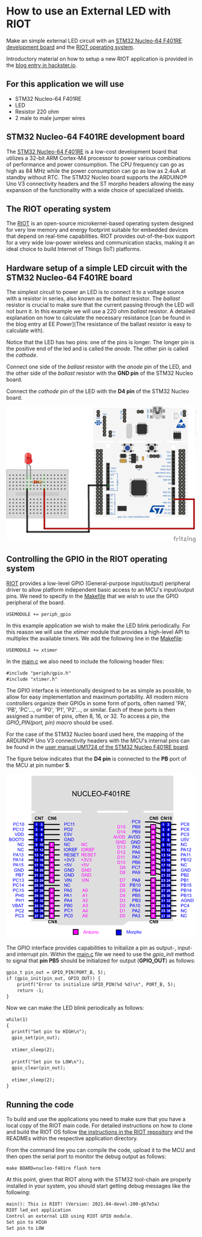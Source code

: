 # How to use an External LED with RIOT

Make an simple external LED circuit with an [STM32 Nucleo-64 F401RE development board](https://www.st.com/en/evaluation-tools/nucleo-f401re.html) and the [RIOT operating system](https://github.com/RIOT-OS/RIOT).

Introductory material on how to setup a new RIOT application is provided in the [blog entry in hackster.io](https://www.hackster.io/ichatz/using-a-digital-temperature-sensor-with-riot-os-a4c213).

## For this application we will use
- STM32 Nucleo-64 F401RE
- LED
- Resistor 220 ohm
- 2 male to male jumper wires

## STM32 Nucleo-64 F401RE development board

The [STM32 Nucleo-64 F401RE](https://www.st.com/en/evaluation-tools/nucleo-f401re.html) is a low-cost development board that utilizes a 32-bit ARM Cortex-M4 processor to power various combinations of performance and power consumption. The CPU frequency can go as high as 84 MHz while the power consumption can go as low as 2.4uA at standby without RTC. The STM32 Nucleo board supports the ARDUINO® Uno V3 connectivity headers and the ST morpho headers allowing the easy expansion of the functionality with a wide choice of specialized shields.

## The RIOT operating system

The [RIOT](https://github.com/RIOT-OS/RIOT) is an open-source microkernel-based operating system designed for very low memory and energy footprint suitable for embedded devices that depend on real-time capabilities. RIOT provides out-of-the-box support for a very wide low-power wireless and communication stacks, making it an ideal choice to build Internet of Things (IoT) platforms.

## Hardware setup of a simple LED circuit with the STM32 Nucleo-64 F401RE board

The simplest circuit to power an LED is to connect it to a voltage source with a resistor in series, also known as the _ballast_ resistor. The _ballast_ resistor is crucial to make sure that the current passing through the LED will not burn it. In this example we will use a 220 ohm _ballast_ resistor. A detailed explanation on how to calculate the necessary resistance [can be found in the blog entry at EE Power](The resistance of the ballast resistor is easy to calculate with).

Notice that the LED has two pins: one of the pins is longer. The longer pin is the positive end of the led and is called the _anode_. The other pin is called the _cathode_.

Connect one side of the _ballast_ resistor with the _anode_ pin of the LED, and the other side of the _ballast_ resistor with the **GND pin** of the STM32 Nucleo board.

Connect the _cathode_ pin of the LED with the **D4 pin** of the STM32 Nucleo board.

![Wiring of hardware components](circuit/circuit_bb.png)

## Controlling the GPIO in the RIOT operating system

[RIOT](https://github.com/RIOT-OS/RIOT) provides a low-level GPIO (General-purpose input/output) peripheral driver to allow platform independent basic access to an MCU's input/output pins. We need to specify in the [Makefile](Makefile) that we wish to use the GPIO peripheral of the board.

```
USEMODULE += periph_gpio
```

In this example application we wish to make the LED blink periodically. For this reason we will use the _xtimer_ module that provides a high-level API to multiplex the available timers. We add the following line in the [Makefile](Makefile):

```
USEMODULE += xtimer
```

In the [main.c](main.c) we also need to include the following header files:

```
#include "periph/gpio.h"
#include "xtimer.h"
```

The GPIO interface is intentionally designed to be as simple as possible, to allow for easy implementation and maximum portability. All modern micro controllers organize their GPIOs in some form of ports, often named 'PA', 'PB', 'PC'..., or 'P0', 'P1', 'P2'..., or similar. Each of these ports is then assigned a number of pins, often 8, 16, or 32. To access a pin, the _GPIO_PIN(port, pin) macro_ should be used.

For the case of the STM32 Nucleo board used here, the mapping of the ARDUINO® Uno V3 connectivity headers with the MCU's internal pins can be found in the [user manual UM1724 of the STM32 Nucleo F401RE board](https://www.st.com/resource/en/user_manual/dm00105823-stm32-nucleo64-boards-mb1136-stmicroelectronics.pdf).

The figure below indicates that the **D4 pin** is connected to the **PB** port of the MCU at pin number **5**.

![ARDUINO® connectors on NUCLEO-F401RE](../temperature_humidity/slides/fig/pinouts.png)


The GPIO interface provides capabilities to initialize a pin as output-, input- and interrupt pin. Within the [main.c](main.c) file we need to use the _gpio_init_ method to signal that **pin PB5** should be initialized for output (**GPIO_OUT**) as follows:


```
gpio_t pin_out = GPIO_PIN(PORT_B, 5);
if (gpio_init(pin_out, GPIO_OUT)) {
    printf("Error to initialize GPIO_PIN(%d %d)\n", PORT_B, 5);
    return -1;
}
```

Now we can make the LED blink periodically as follows:

```
while(1)
{
  printf("Set pin to HIGH\n");
  gpio_set(pin_out);

  xtimer_sleep(2);

  printf("Set pin to LOW\n");
  gpio_clear(pin_out);

  xtimer_sleep(2);
}
```


## Running the code

To build and use the applications you need to make sure that you have a local copy of the RIOT main code. For detailed instructions on how to clone and build the RIOT OS follow [the instructions in the RIOT repository](https://github.com/RIOT-OS/RIOT/blob/master/README.md#getting-started) and the READMEs within the respective application directory.

From the command line you can compile the code, upload it to the MCU and then open the serial port to monitor the debug output as follows:

```
make BOARD=nucleo-f401re flash term
```

At this point, given that RIOT along with the STM32 tool-chain are properly installed in your system, you should start getting debug messages like the following:

```
main(): This is RIOT! (Version: 2021.04-devel-200-g67e5a)
RIOT led_ext application
Control an external LED using RIOT GPIO module.
Set pin to HIGH
Set pin to LOW
```
